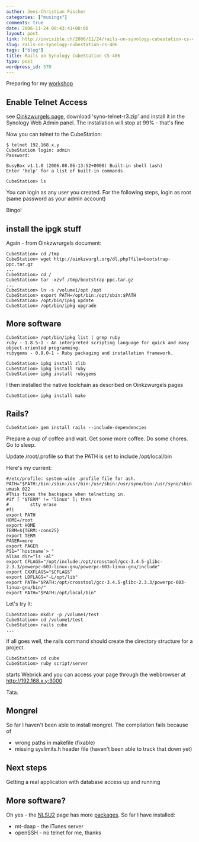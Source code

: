 ```yaml
---
author: Jens-Christian Fischer
categories: ["musings"]
comments: true
date: 2006-11-24 08:43:41+00:00
layout: post
link: http://invisible.ch/2006/11/24/rails-on-synology-cubestation-cs-406/
slug: rails-on-synology-cubestation-cs-406
tags: ["blog"]
title: Rails on Synology CubeStation CS-406
type: post
wordpress_id: 570
---
```


Preparing for my [workshop][1]

## Enable Telnet Access

see [Oinkzwurgels page][2], download 'syno-telnet-r3.zip' and install it in the Synology Web Admin panel. The installation will stop at 99% - that's fine

Now you can telnet to the CubeStation:

    $ telnet 192.168.x.y
    CubeStation login: admin
    Password: 

    BusyBox v1.1.0 (2006.08.06-13:52+0000) Built-in shell (ash)
    Enter 'help' for a list of built-in commands.

    CubeStation> ls

You can login as any user you created. For the following steps, login as root (same password as your admin account)

Bingo!

## install the ipgk stuff

Again - from Oinkzwrurgels document:

    CubeStation> cd /tmp
    CubeStation> wget http://oinkzwurgl.org/dl.php?file=bootstrap-ppc.tar.gz
    ...
    CubeStation> cd /
    CubeStation> tar -xzvf /tmp/bootstrap-ppc.tar.gz 
    ...
    CubeStation> ln -s /volume1/opt /opt
    CubeStation> export PATH=/opt/bin:/opt/sbin:$PATH
    CubeStation> /opt/bin/ipkg update
    CubeStation> /opt/bin/ipkg upgrade

## More software

    CubeStation> /opt/bin/ipkg list | grep ruby                                                                                                                         
    ruby - 1.8.5-1 - An interpreted scripting language for quick and easy object-oriented programming.
    rubygems - 0.9.0-1 - Ruby packaging and installation framework.

    CubeStation> ipkg install zlib
    CubeStation> ipkg install ruby
    CubeStation> ipkg install rubygems

I then installed the native toolchain as described on Oinkzwurgels pages

    CubeStation> ipkg install make


## Rails?

    CubeStation> gem install rails --include-dependencies

Prepare a cup of coffee and wait. Get some more coffee. Do some chores. Go to sleep.

Update /root/.profile so that the PATH is set to include /opt/local/bin

Here's my current:

    #/etc/profile: system-wide .profile file for ash.
    PATH="$PATH:/bin:/sbin:/usr/bin:/usr/sbin:/usr/syno/bin:/usr/syno/sbin:/usr/local/bin:/usr/local/sbin:/opt/bin:/opt/sbin"
    umask 022
    #This fixes the backspace when telnetting in.
    #if [ "$TERM" != "linux" ]; then
    #        stty erase
    #fi
    export PATH
    HOME=/root
    export HOME
    TERM=${TERM:-cons25}
    export TERM
    PAGER=more
    export PAGER
    PS1="`hostname`> "
    alias dir="ls -al"
    export CFLAGS="/opt/include:/opt/crosstool/gcc-3.4.5-glibc-2.3.3/powerpc-603-linux-gnu/powerpc-603-linux-gnu/include"
    export CXXFLAGS="$CFLAGS"
    export LDFLAGS="-L/opt/lib"
    export PATH="$PATH:/opt/crosstool/gcc-3.4.5-glibc-2.3.3/powerpc-603-linux-gnu/bin/"
    export PATH="$PATH:/opt/local/bin"
   
Let's try it:

    CubeStation> mkdir -p /volume1/test
    CubeStation> cd /volume1/test
    CubeStation> rails cube
    ...
   
If all goes well, the rails command should create the directory structure for a project.

    CubeStation> cd cube
    CubeStation> ruby script/server

starts Webrick and you can access your page through the webbrowser at http://192.168.x.y:3000

Tata.

## Mongrel

So far I haven't been able to install mongrel. The compilation fails because of

* wrong paths in makefile (fixable)
* missing syslimits.h header file (haven't been able to track that down yet)

## Next steps

Getting a real application with database access up and running

## More software?

Oh yes - the [NLSU2][3] page has more [packages][4]. So far I have installed:

* mt-daap - the iTunes server
* openSSH - no telnet for me, thanks


 

[1]: /2006/11/20/speaking/
[2]: http://oinkzwurgl.org/diskstation
[3]: http://www.nslu2-linux.org/wiki/DS101/HomePage
[4]: http://www.nslu2-linux.org/wiki/Optware/Packages 
